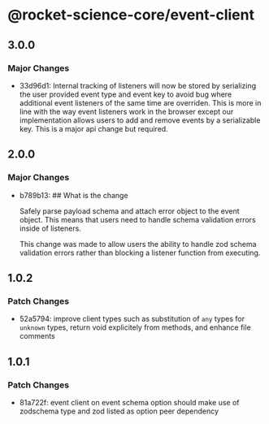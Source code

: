 # @rocket-science-core/event-client

## 3.0.0

### Major Changes

- 33d96d1: Internal tracking of listeners will now be stored by serializing the user provided event type and event key to avoid bug where additional event listeners of the same time are overriden. This is more in line with the way event listeners work in the browser except our implementation allows users to add and remove events by a serializable key. This is a major api change but required.

## 2.0.0

### Major Changes

- b789b13: ## What is the change

  Safely parse payload schema and attach error object to the event object. This means that users need to handle schema validation errors inside of listeners.

  This change was made to allow users the ability to handle zod schema validation errors rather than blocking a listener function from executing.

## 1.0.2

### Patch Changes

- 52a5794: improve client types such as substitution of `any` types for `unknown` types, return void explicitely from methods, and enhance file comments

## 1.0.1

### Patch Changes

- 81a722f: event client on event schema option should make use of zodschema type and zod listed as option peer dependency
